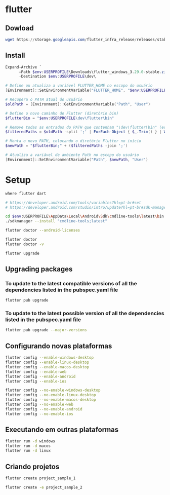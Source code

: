 # flutter

## Dowload

```ps1
wget https://storage.googleapis.com/flutter_infra_release/releases/stable/windows/flutter_windows_3.29.0-stable.zip
```

## Install

```ps1
Expand-Archive `
      –Path $env:USERPROFILE\Downloads\flutter_windows_3.29.0-stable.zip `
      -Destination $env:USERPROFILE\dev\
```
```ps1
# Define ou atualiza a variável FLUTTER_HOME no escopo do usuário
[Environment]::SetEnvironmentVariable("FLUTTER_HOME", "$env:USERPROFILE\dev\flutter", "User")

# Recupera o PATH atual do usuário
$oldPath = [Environment]::GetEnvironmentVariable("Path", "User")

# Define o novo caminho do Flutter (diretório bin)
$flutterBin = "$env:USERPROFILE\dev\flutter\bin"

# Remove todas as entradas do PATH que contenham "\dev\flutter\bin" (evitando duplicatas ou caminhos antigos)
$filteredPaths = $oldPath -split ';' | ForEach-Object { $_.Trim() } | Where-Object { $_ -and ($_ -notlike "*\dev\flutter\bin*") }

# Monta o novo PATH, colocando o diretório Flutter no início
$newPath = "$flutterBin;" + ($filteredPaths -join ';')

# Atualiza a variável de ambiente Path no escopo do usuário
[Environment]::SetEnvironmentVariable("Path", $newPath, "User")
```

# Setup

```sh
where flutter dart
```


```sh
# https://developer.android.com/tools/variables?hl=pt-br#set
# https://developer.android.com/studio/intro/update?hl=pt-br#sdk-manager

cd $env:USERPROFILE\AppData\Local\Android\Sdk\cmdline-tools\latest\bin
./sdkmanager --install "cmdline-tools;latest"
```

```sh
flutter doctor --android-licenses
```

```sh
flutter doctor
flutter doctor -v
```
```sh
flutter upgrade
```


## Upgrading packages

### To update to the latest compatible versions of all the dependencies listed in the pubspec.yaml file

```sh
flutter pub upgrade
```

### To update to the latest possible version of all the dependencies listed in the pubspec.yaml file
```sh
flutter pub upgrade --major-versions
```

## Configurando novas plataformas


```sh
flutter config --enable-windows-desktop
flutter config --enable-linux-desktop
flutter config --enable-macos-desktop
flutter config --enable-web
flutter config --enable-android
flutter config --enable-ios
```

```sh
flutter config --no-enable-windows-desktop
flutter config --no-enable-linux-desktop
flutter config --no-enable-macos-desktop
flutter config --no-enable-web
flutter config --no-enable-android
flutter config --no-enable-ios
```

## Executando em outras plataformas

```sh
flutter run -d windows
flutter run -d macos
flutter run -d linux
```

## Criando projetos

```sh
flutter create project_sample_1
```

```sh
flutter create -e project_sample_2
```
